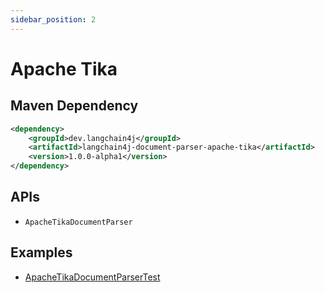 ```yaml
---
sidebar_position: 2
---
```


# Apache Tika


## Maven Dependency

```xml
<dependency>
    <groupId>dev.langchain4j</groupId>
    <artifactId>langchain4j-document-parser-apache-tika</artifactId>
    <version>1.0.0-alpha1</version>
</dependency>
```


## APIs

- `ApacheTikaDocumentParser`


## Examples

- [ApacheTikaDocumentParserTest](https://github.com/langchain4j/langchain4j/blob/main/document-parsers/langchain4j-document-parser-apache-tika/src/test/java/dev/langchain4j/data/document/parser/apache/tika/ApacheTikaDocumentParserTest.java)

